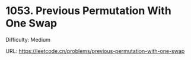 # 1053. Previous Permutation With One Swap

Difficulty: Medium

URL: https://leetcode.cn/problems/previous-permutation-with-one-swap

